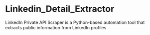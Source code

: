# Linkedin_Detail_Extractor
LinkedIn Private API Scraper is a Python-based automation tool that extracts public information from LinkedIn profiles
